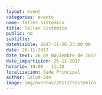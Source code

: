 ```yaml
---
layout: event
categories: evento
name: Taller Sistémico
title: Taller Sistémico
public: no
subtitle:
dateVisible: 2017-11-26 23:00:00
date: 26-11-2017
date_text: 26 de Noviembre de 2017
date_imparticion: 26-11-2017
horario: 10:00 - 11:30
localizacion: Sede Principal
author: Salud-Zen
image: img/eventos/261117Sistemico
---
```

